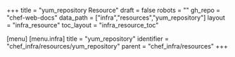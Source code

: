 +++
title = "yum_repository Resource"
draft = false
robots = ""
gh_repo = "chef-web-docs"
data_path = ["infra","resources","yum_repository"]
layout = "infra_resource"
toc_layout = "infra_resource_toc"

[menu]
  [menu.infra]
    title = "yum_repository"
    identifier = "chef_infra/resources/yum_repository"
    parent = "chef_infra/resources"
+++

<!-- The contents of this page are automatically generated from the yum_repository.yaml file in the data directory. -->
<!-- To suggest a change, edit the https://github.com/chef/chef/blob/master/lib/chef/resource/yum_repository.rb file
      and submit a pull request to the https://github.com/chef/chef repository. -->
